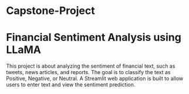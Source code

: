 # Capstone-Project 
# Financial Sentiment Analysis using LLaMA
This project is about analyzing the sentiment of financial text, such as tweets, news articles, and reports.
The goal is to classify the text as Positive, Negative, or Neutral.
A Streamlit web application is built to allow users to enter text and view the sentiment prediction.
